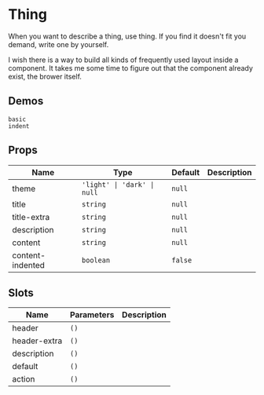 # Thing
When you want to describe a thing, use thing. If you find it doesn't fit you demand, write one by yourself.

I wish there is a way to build all kinds of frequently used layout inside a component. It takes me some time to figure out that the component already exist, the brower itself.
## Demos
```demo
basic
indent
```
## Props
|Name|Type|Default|Description|
|-|-|-|-|
|theme|`'light' \| 'dark' \| null`|`null`||
|title|`string`|`null`||
|title-extra|`string`|`null`||
|description|`string`|`null`||
|content|`string`|`null`||
|content-indented|`boolean`|`false`||

## Slots
|Name|Parameters|Description|
|-|-|-|
|header|`()`||
|header-extra|`()`||
|description|`()`||
|default|`()`||
|action|`()`||